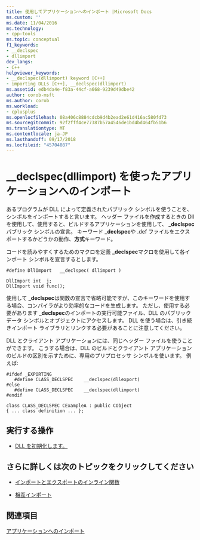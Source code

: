 ```yaml
---
title: 使用してアプリケーションへのインポート |Microsoft Docs
ms.custom: ''
ms.date: 11/04/2016
ms.technology:
- cpp-tools
ms.topic: conceptual
f1_keywords:
- __declspec
- dllimport
dev_langs:
- C++
helpviewer_keywords:
- __declspec(dllimport) keyword [C++]
- importing DLLs [C++], __declspec(dllimport)
ms.assetid: edb4da4e-f83a-44cf-a668-9239d49dbe42
author: corob-msft
ms.author: corob
ms.workload:
- cplusplus
ms.openlocfilehash: 08a406c8884cdcb9d4b2ead2e61d416ac580fd73
ms.sourcegitcommit: 92f2fff4ce77387b57a4546de1bd4bd464fb51b6
ms.translationtype: MT
ms.contentlocale: ja-JP
ms.lasthandoff: 09/17/2018
ms.locfileid: "45704087"
---
```

# <a name="importing-into-an-application-using-declspecdllimport"></a>__declspec(dllimport) を使ったアプリケーションへのインポート

あるプログラムが DLL によって定義されたパブリック シンボルを使うことを、シンボルをインポートすると言います。 ヘッダー ファイルを作成するときの Dll を使用して、使用すると、ビルドするアプリケーションを使用して、 **_declspec**パブリック シンボルの宣言。 キーワード **_declspec**や .def ファイルをエクスポートするかどうかの動作、**方式**キーワード。

コードを読みやすくするためのマクロを定義 **_declspec**マクロを使用して各インポート シンボルを宣言するとします。

```
#define DllImport   __declspec( dllimport )

DllImport int  j;
DllImport void func();
```

使用して **_declspec**は関数の宣言で省略可能ですが、このキーワードを使用する場合、コンパイラがより効率的なコードを生成します。 ただし、使用する必要があります **_declspec**のインポートの実行可能ファイル、DLL のパブリック データ シンボルとオブジェクトにアクセスします。 DLL を使う場合は、引き続きインポート ライブラリとリンクする必要があることに注意してください。

DLL とクライアント アプリケーションには、同じヘッダー ファイルを使うことができます。 こうする場合は、DLL のビルドとクライアント アプリケーションのビルドの区別を示すために、専用のプリプロセッサ シンボルを使います。 例えば:

```
#ifdef _EXPORTING
   #define CLASS_DECLSPEC    __declspec(dllexport)
#else
   #define CLASS_DECLSPEC    __declspec(dllimport)
#endif

class CLASS_DECLSPEC CExampleA : public CObject
{ ... class definition ... };
```

## <a name="what-do-you-want-to-do"></a>実行する操作

- [DLL を初期化します。](../build/run-time-library-behavior.md#initializing-a-dll)

## <a name="what-do-you-want-to-know-more-about"></a>さらに詳しくは次のトピックをクリックしてください

- [インポートとエクスポートのインライン関数](../build/importing-and-exporting-inline-functions.md)

- [相互インポート](../build/mutual-imports.md)

## <a name="see-also"></a>関連項目

[アプリケーションへのインポート](../build/importing-into-an-application.md)